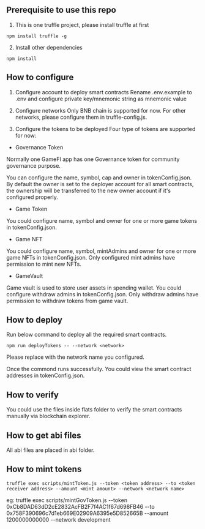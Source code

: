 ## Prerequisite to use this repo
1. This is one truffle project, please install truffle at first

`npm install truffle -g`

2.  Install other dependencies

`npm install`

## How to configure
1. Configure account to deploy smart contracts
Rename .env.example to .env and configure private key/mnemonic string as mnemonic value

2. Configure networks
Only BNB chain is supported for now. For other networks, please configure them in truffle-config.js.

3. Configure the tokens to be deployed
Four type of tokens are supported for now:

- Governance Token

Normally one GameFI app has one Governance token for community governance purpose.

You can configure the name, symbol, cap and owner in tokenConfig.json. By default the owner is set to the deployer account for all smart contracts, the ownership will be transferred to the new owner account if it's configured properly.

- Game Token

You could configure name, symbol and owner for one or more game tokens in tokenConfig.json.

- Game NFT

You could configure name, symbol, mintAdmins and owner for one or more game NFTs in tokenConfig.json. Only configured mint admins have permission to mint new NFTs.


- GameVault

Game vault is used to store user assets in spending wallet. You could configure withdraw admins in tokenConfig.json. Only withdraw admins have permission to withdraw tokens from game vault.

## How to deploy
Run below command to deploy all the required smart contracts.

`npm run deployTokens -- --network <network>`

Please replace <network> with the network name you configured.

Once the commond runs successfully. You could view the smart contract addresses in tokenConfig.json.

## How to verify
You could use the files inside flats folder to verify the smart contracts manually via blockchain explorer.

## How to get abi files
All abi files are placed in abi folder.

## How to mint tokens
`truffle exec scripts/mintToken.js --token <token address> --to <token receiver address> --amount <mint amount> --network <network name>`

eg: truffle exec scripts/mintGovToken.js --token 0xCb8DAD63dD2cE2832AcFB2F7f4AC1f67d698FB46 --to 0x758F390696c7d1eb669E02909A6395e5D852665B --amount 1200000000000 --network development